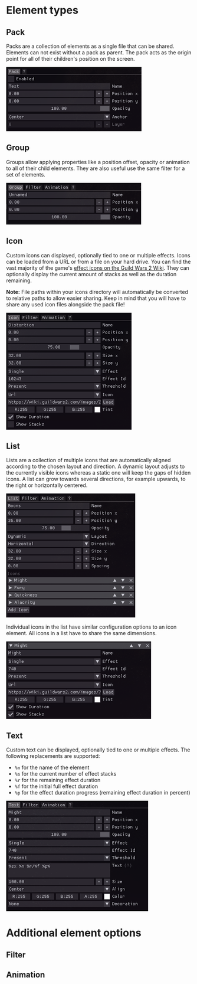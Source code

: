 # Element types

## Pack
Packs are a collection of elements as a single file that can be shared.
Elements can not exist without a pack as parent.
The pack acts as the origin point for all of their children's position on the screen.

![Pack](./img/pack.png)


## Group
Groups allow applying properties like a position offset, opacity or animation to all of their child elements.
They are also useful use the same filter for a set of elements.

![Group](./img/group.png)


## Icon
Custom icons can displayed, optionally tied to one or multiple effects.
Icons can be loaded from a URL or from a file on your hard drive.
You can find the vast majority of the game's [effect icons on the Guild Wars 2 Wiki](https://wiki.guildwars2.com/wiki/Category:Effect_icons).
They can optionally display the current amount of stacks as well as the duration remaining.

**Note:** File paths within your icons directory will automatically be converted to relative paths to allow easier sharing.
Keep in mind that you will have to share any used icon files alongside the pack file!

![Icon](./img/icon.png)


## List
Lists are a collection of multiple icons that are automatically aligned according to the chosen layout and direction.
A dynamic layout adjusts to the currently visible icons whereas a static one will keep the gaps of hidden icons.
A list can grow towards several directions, for example upwards, to the right or horizontally centered.

![List](./img/list.png)

Individual icons in the list have similar configuration options to an icon element.
All icons in a list have to share the same dimensions.

![List Icon](./img/list-icon.png)


## Text
Custom text can be displayed, optionally tied to one or multiple effects.
The following replacements are supported:
- `%n` for the name of the element
- `%s` for the current number of effect stacks
- `%r` for the remaining effect duration
- `%f` for the initial full effect duration
- `%p` for the effect duration progress (remaining effect duration in percent)

![Text](./img/text.png)

# Additional element options

## Filter

## Animation

